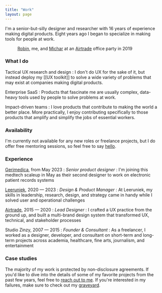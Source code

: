 ```yaml
---
title: "Work"
layout: page
---
```

I'm a senior-but-silly designer and researcher with 16 years of experience making digital products. Eight years ago I began to specialize in making tools for people at work.

<figure>
<img src="https://res.cloudinary.com/dbi2zounq/image/upload/v1673958111/me/zinzy-at-a-party_vrzlqr.jpg" alt="" />
<figcaption><a href="https://www.linkedin.com/in/robin-de-bruin-14b6025a/" target="_blank">Robin</a>, me, and <a href="https://www.linkedin.com/in/micharbreems/" target="_blank">Michar</a> at an <a href="https://www.airtrade.com/" target="_blank">Airtrade</a> office party in 2019</figcaption>
</figure>

### What I do

Tactical UX research and design
: I don't do UX for the sake of it, but instead deploy my [[UX toolkit]] to solve a wide variety of problems that may exist at companies making digital products.

Enterprise SaaS
: Products that fascinate me are usually complex, data-heavy tools used by people to solve problems at work.

Impact-driven teams
: I love products that contribute to making the world a better place. More practically, I enjoy contributing specifically to those products that amplify and simplify the jobs of essential workers.

### Availability
I'm currently not available for any new roles or freelance projects, but I do offer free mentoring sessions, so feel free to say [hello](/hello).

### Experience

[Gerimedica](https://gerimedica.nl), from May 2023
: _Senior product designer_
: I'm joining this medtech scaleup in May as their second designer to work on electronic patient records systems

[Leeruniek](https://leeruniek.nl/), 2020 — 2023
: _Design & Product Manager_
: At Leeruniek, my skills in leadership, research, design, and strategy came in handy while I solved user and operational challenges

[Airtrade](https://airtrade.com), 2015 — 2020
: _Lead Designer_
: I crafted a UX practice from the ground up, and built a multi-brand design system that transformed UX, technical, and stakeholder processes

Studio Zinzy, 2007 — 2015
: _Founder & Consultant_
: As a freelancer, I worked as a designer, developer, and consultant on short-term and long-term projects across academia, healthcare, fine arts, journalism, and entertainment

### Case studies
The majority of my work is protected by non-disclosure agreements. If you'd like to dive into the details of some of my favorite projects from the past few years, feel free to [reach out to me](/hello). If you're interested in my failures, make sure to check out my [graveyard](/graveyard).